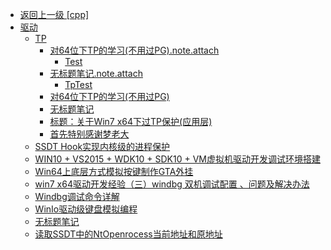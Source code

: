 - [返回上一级 [cpp]](cpp/)
- [驱动](cpp/驱动/)
  - [TP](cpp/驱动/TP/)
    - [对64位下TP的学习(不用过PG).note.attach](cpp/驱动/TP/对64位下TP的学习(不用过PG).note.attach/)
      - [Test](cpp/驱动/TP/对64位下TP的学习(不用过PG).note.attach/Test.md)
    - [无标题笔记.note.attach](cpp/驱动/TP/无标题笔记.note.attach/)
      - [TpTest](cpp/驱动/TP/无标题笔记.note.attach/TpTest.md)
    - [对64位下TP的学习(不用过PG)](cpp/驱动/TP/对64位下TP的学习(不用过PG).md)
    - [无标题笔记](cpp/驱动/TP/无标题笔记.md)
    - [标题：关于Win7 x64下过TP保护(应用层)](cpp/驱动/TP/标题：关于Win7%20x64下过TP保护(应用层).md)
    - [首先特别感谢梦老大](cpp/驱动/TP/首先特别感谢梦老大.md)
  - [SSDT Hook实现内核级的进程保护](cpp/驱动/SSDT%20Hook实现内核级的进程保护.md)
  - [WIN10 + VS2015 + WDK10 + SDK10 + VM虚拟机驱动开发调试环境搭建](cpp/驱动/WIN10%20+%20VS2015%20+%20WDK10%20+%20SDK10%20+%20VM虚拟机驱动开发调试环境搭建.md)
  - [Win64上底层方式模拟按键制作GTA外挂](cpp/驱动/Win64上底层方式模拟按键制作GTA外挂.md)
  - [win7 x64驱动开发经验（三）windbg 双机调试配置 、问题及解决办法](cpp/驱动/win7%20x64驱动开发经验（三）windbg%20双机调试配置%20、问题及解决办法.md)
  - [Windbg调试命令详解](cpp/驱动/Windbg调试命令详解.md)
  - [WinIo驱动级键盘模拟编程](cpp/驱动/WinIo驱动级键盘模拟编程.md)
  - [无标题笔记](cpp/驱动/无标题笔记.md)
  - [读取SSDT中的NtOpenrocess当前地址和原地址](cpp/驱动/读取SSDT中的NtOpenrocess当前地址和原地址.md)
